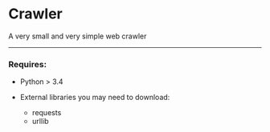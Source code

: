 # Crawler

A very small and very simple web crawler

---------

### Requires:

+ Python > 3.4

+ External libraries you may need to download:
    - requests
    - urllib
